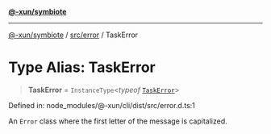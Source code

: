 [**@-xun/symbiote**](../../../README.md)

***

[@-xun/symbiote](../../../README.md) / [src/error](../README.md) / TaskError

# Type Alias: TaskError

> **TaskError** = `InstanceType`\<*typeof* [`TaskError`](../variables/TaskError.md)\>

Defined in: node\_modules/@-xun/cli/dist/src/error.d.ts:1

An `Error` class where the first letter of the message is capitalized.
